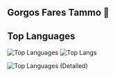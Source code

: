 ## Gorgos Fares Tammo 👋

## Top Languages
![Top Languages](https://github-readme-stats.vercel.app/api/top-langs/?username=Gorgostammos&layout=compact&langs_count=10&hide=less,SCSS&cache_seconds=1800)
![Top Langs](https://github-readme-stats.vercel.app/api/top-langs/?username=Gorgostammos&hide_progress=true)


![Top Languages (Detailed)](https://github-readme-stats.vercel.app/api/top-langs/?username=Gorgostammos&langs_count=10&hide=less,scss&cache_seconds=1800)















